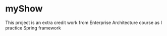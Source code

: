 # myShow
This project is an extra credit work from Enterprise Architecture course as I practice Spring framework

